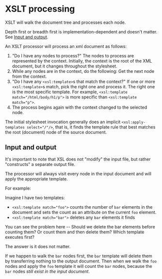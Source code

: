 # XSLT processing

XSLT will walk the document tree and processes each node.

Depth first or breadth first is implementation-dependent and doesn't matter. See [Input and output](#input-and-output).

An XSLT processor will process an xml document as follows:

1. "Do I have any nodes to process?" The nodes to process are represented by the context. Initially, the context is the root of the XML document, but it changes throughout the stylesheet.
2. While any nodes are in the context, do the following: Get the next node from the context.
3. "Do I have any `<xsl:template>`s that match the context?" If one or more `<xsl:template>`s match, pick the right one and process it. The right one is the most specific template. For example, `<xsl:template match="/html/body/h1/p">` is more specific than `<xsl:template match="p">`.
4. The process begins again with the context changed to the selected node.

The initial stylesheet invocation generally does an implicit `<xsl:apply-templates select="/"/>`, that is, it finds the template rule that best matches the root (document) node of the source document.

## Input and output

It's important to note that XSL does not "modify" the input file, but rather "constructs" a separate output file.

The processor will always visit every node in the input document and will apply the appropriate template.

For example:

Imagine I have two templates:
- `<xsl:template match="foo">` counts the number of `bar` elements in the document and sets the count as an attribute on the current `foo` element.
- `<xsl:template match="bar">` deletes any `bar` elements it finds

You can see the problem here -- Should we delete the bar elements before counting them? Or count them and then delete them? Which template executes first?

The answer is it does not matter.

If we happen to walk the `bar` nodes first, the `bar` template will delete them by transferring nothing to the output document. Then when we walk the `foo` nodes and apply the `foo` template it will count the `bar` nodes, because the `bar` nodes _still exist in the input document_.
